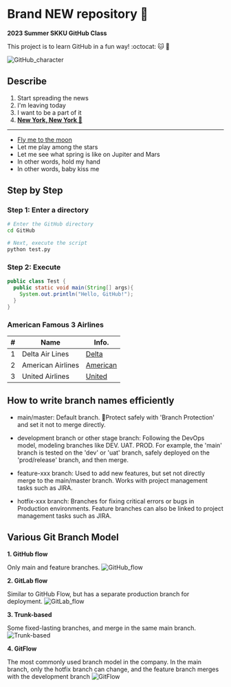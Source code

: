 # Brand NEW repository 🚀
**2023 Summer SKKU GitHub Class**

This project is to learn GitHub in a fun way! :octocat: 🐱 🐙

![GitHub_character](https://f4n3x6c5.stackpathcdn.com/article/what-is-git-github-and-github-desktop-and-create-a-git-repository-in-github-usi/Images/github.png)

## Describe 
1. Start spreading the news
2. I'm leaving today
3. I want to be a part of it
4. [**New York, New York 🗽**](https://en.wikipedia.org/wiki/Theme_from_New_York,_New_York)

---

- [Fly me to the moon](https://en.wikipedia.org/wiki/Fly_Me_to_the_Moon)
- Let me play among the stars
- Let me see what spring is like on Jupiter and Mars
- In other words, hold my hand
- In other words, baby kiss me

## Step by Step

### Step 1: Enter a directory

```bash
# Enter the GitHub directory
cd GitHub

# Next, execute the script
python test.py

```

### Step 2: Execute

```java
public class Test {
  public static void main(String[] args){
    System.out.println("Hello, GitHub!");
  }
}
```

### American Famous 3 Airlines

| # | Name | Info.|
|--------|------|------|
| 1 | Delta Air Lines | [Delta](https://www.delta.com) |
| 2 | American Airlines | [American](https://www.aa.com) |
| 3 | United Airlines | [United](https://www.united.com) |


## How to write branch names efficiently
- main/master: Default branch. Protect safely with 'Branch Protection' and set it not to merge directly.
  
- development branch or other stage branch: Following the DevOps model, modeling branches like DEV. UAT. PROD. For example, the 'main' branch is tested on the 'dev' or 'uat' branch, safely deployed on the 'prod/release' branch, and then merge.
  
- feature-xxx branch: Used to add new features, but set not directly merge to the main/master branch. Works with project management tasks such as JIRA.
  
- hotfix-xxx branch: Branches for fixing critical errors or bugs in Production environments. Feature branches can also be linked to project management tasks such as JIRA.

## Various Git Branch Model
**1. GitHub flow**

Only main and feature branches.
![GitHub_flow](https://oopy.lazyrockets.com/api/v2/notion/image?src=https%3A%2F%2Fs3-us-west-2.amazonaws.com%2Fsecure.notion-static.com%2F00952fcf-5735-4b2e-b165-6dc9fa3fdc86%2FUntitled.png&blockId=f190f796-a6da-499a-97b1-ffbbed8ea24a)

**2. GitLab flow**

Similar to GitHub Flow, but has a separate production branch for deployment.
![GitLab_flow](https://blog.kakaocdn.net/dn/cKg4cN/btrsC9Iih0f/Xl7RoK2KfrzWVkWttjfKNk/img.png)

**3. Trunk-based**

Some fixed-lasting branches, and merge in the same main branch.
![Trunk-based](https://www.abtasty.com/wp-content/uploads/trunk-based-development-branching-strategy.png)

**4. GitFlow**

The most commonly used branch model in the company. In the main branch, only the hotfix branch can change, and the feature branch merges with the development branch
![GitFlow](https://techblog.woowahan.com/wp-content/uploads/img/2017-10-30/git-flow_overall_graph.png)
